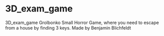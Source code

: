 # 3D_exam_game
 3D_exam_game Grolbonko
 Small Horror Game, where you need to escape from a house by finding 3 keys. 
Made by Benjamin Blichfeldt
